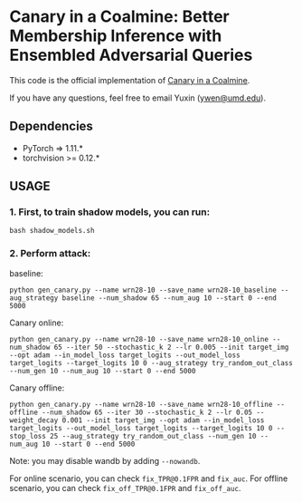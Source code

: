 # Canary in a Coalmine: Better Membership Inference with Ensembled Adversarial Queries

This code is the official implementation of [Canary in a Coalmine](https://arxiv.org/abs/2210.10750).

If you have any questions, feel free to email Yuxin (<ywen@umd.edu>).

## Dependencies

- PyTorch => 1.11.*
- torchvision >= 0.12.*

## USAGE
### 1. First, to train shadow models, you can run:
```
bash shadow_models.sh
```

### 2. Perform attack:
baseline:
```
python gen_canary.py --name wrn28-10 --save_name wrn28-10_baseline --aug_strategy baseline --num_shadow 65 --num_aug 10 --start 0 --end 5000
```

Canary online:
```
python gen_canary.py --name wrn28-10 --save_name wrn28-10_online --num_shadow 65 --iter 50 --stochastic_k 2 --lr 0.005 --init target_img --opt adam --in_model_loss target_logits --out_model_loss target_logits --target_logits 10 0 --aug_strategy try_random_out_class --num_gen 10 --num_aug 10 --start 0 --end 5000
```

Canary offline:
```
python gen_canary.py --name wrn28-10 --save_name wrn28-10_offline --offline --num_shadow 65 --iter 30 --stochastic_k 2 --lr 0.05 --weight_decay 0.001 --init target_img --opt adam --in_model_loss target_logits --out_model_loss target_logits --target_logits 10 0 --stop_loss 25 --aug_strategy try_random_out_class --num_gen 10 --num_aug 10 --start 0 --end 5000
```

Note: you may disable wandb by adding ```--nowandb```.

For online scenario, you can check ```fix_TPR@0.1FPR``` and ```fix_auc```.
For offline scenario, you can check ```fix_off_TPR@0.1FPR``` and ```fix_off_auc```.

